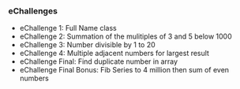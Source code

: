 ### eChallenges

+ eChallenge 1: Full Name class
+ eChallenge 2: Summation of the mulitiples of 3 and 5 below 1000
+ eChallenge 3: Number divisible by 1 to 20
+ eChallenge 4: Multiple adjacent numbers for largest result
+ eChallenge Final: Find duplicate number in array
+ eChallenge Final Bonus: Fib Series to 4 million then sum of even numbers
